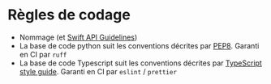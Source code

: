 # Règles de codage

- Nommage (et [Swift API Guidelines](https://www.swift.org/documentation/api-design-guidelines/))
- La base de code python suit les conventions décrites par [PEP8](https://peps.python.org/pep-0008/). Garanti en CI par `ruff`
- La base de code Typescript suit les conventions décrites par [TypeScript style guide](https://ts.dev/style/). Garanti en CI par `eslint` / `prettier`
